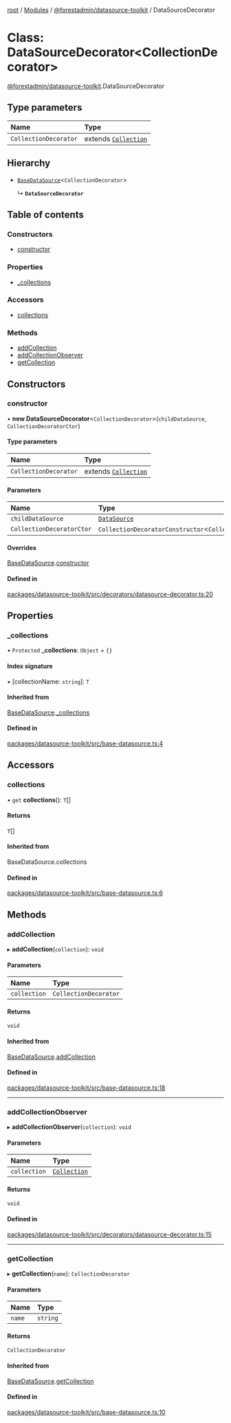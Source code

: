 [root](../README.md) / [Modules](../modules.md) / [@forestadmin/datasource-toolkit](../modules/forestadmin_datasource_toolkit.md) / DataSourceDecorator

# Class: DataSourceDecorator<CollectionDecorator\>

[@forestadmin/datasource-toolkit](../modules/forestadmin_datasource_toolkit.md).DataSourceDecorator

## Type parameters

| Name | Type |
| :------ | :------ |
| `CollectionDecorator` | extends [`Collection`](../interfaces/forestadmin_datasource_toolkit.Collection.md) |

## Hierarchy

- [`BaseDataSource`](forestadmin_datasource_toolkit.BaseDataSource.md)<`CollectionDecorator`\>

  ↳ **`DataSourceDecorator`**

## Table of contents

### Constructors

- [constructor](forestadmin_datasource_toolkit.DataSourceDecorator.md#constructor)

### Properties

- [\_collections](forestadmin_datasource_toolkit.DataSourceDecorator.md#_collections)

### Accessors

- [collections](forestadmin_datasource_toolkit.DataSourceDecorator.md#collections)

### Methods

- [addCollection](forestadmin_datasource_toolkit.DataSourceDecorator.md#addcollection)
- [addCollectionObserver](forestadmin_datasource_toolkit.DataSourceDecorator.md#addcollectionobserver)
- [getCollection](forestadmin_datasource_toolkit.DataSourceDecorator.md#getcollection)

## Constructors

### constructor

• **new DataSourceDecorator**<`CollectionDecorator`\>(`childDataSource`, `CollectionDecoratorCtor`)

#### Type parameters

| Name | Type |
| :------ | :------ |
| `CollectionDecorator` | extends [`Collection`](../interfaces/forestadmin_datasource_toolkit.Collection.md) |

#### Parameters

| Name | Type |
| :------ | :------ |
| `childDataSource` | [`DataSource`](../interfaces/forestadmin_datasource_toolkit.DataSource.md) |
| `CollectionDecoratorCtor` | `CollectionDecoratorConstructor`<`CollectionDecorator`\> |

#### Overrides

[BaseDataSource](forestadmin_datasource_toolkit.BaseDataSource.md).[constructor](forestadmin_datasource_toolkit.BaseDataSource.md#constructor)

#### Defined in

[packages/datasource-toolkit/src/decorators/datasource-decorator.ts:20](https://github.com/ForestAdmin/agent-nodejs/blob/ab7dfd8/packages/datasource-toolkit/src/decorators/datasource-decorator.ts#L20)

## Properties

### \_collections

• `Protected` **\_collections**: `Object` = `{}`

#### Index signature

▪ [collectionName: `string`]: `T`

#### Inherited from

[BaseDataSource](forestadmin_datasource_toolkit.BaseDataSource.md).[_collections](forestadmin_datasource_toolkit.BaseDataSource.md#_collections)

#### Defined in

[packages/datasource-toolkit/src/base-datasource.ts:4](https://github.com/ForestAdmin/agent-nodejs/blob/ab7dfd8/packages/datasource-toolkit/src/base-datasource.ts#L4)

## Accessors

### collections

• `get` **collections**(): `T`[]

#### Returns

`T`[]

#### Inherited from

BaseDataSource.collections

#### Defined in

[packages/datasource-toolkit/src/base-datasource.ts:6](https://github.com/ForestAdmin/agent-nodejs/blob/ab7dfd8/packages/datasource-toolkit/src/base-datasource.ts#L6)

## Methods

### addCollection

▸ **addCollection**(`collection`): `void`

#### Parameters

| Name | Type |
| :------ | :------ |
| `collection` | `CollectionDecorator` |

#### Returns

`void`

#### Inherited from

[BaseDataSource](forestadmin_datasource_toolkit.BaseDataSource.md).[addCollection](forestadmin_datasource_toolkit.BaseDataSource.md#addcollection)

#### Defined in

[packages/datasource-toolkit/src/base-datasource.ts:18](https://github.com/ForestAdmin/agent-nodejs/blob/ab7dfd8/packages/datasource-toolkit/src/base-datasource.ts#L18)

___

### addCollectionObserver

▸ **addCollectionObserver**(`collection`): `void`

#### Parameters

| Name | Type |
| :------ | :------ |
| `collection` | [`Collection`](../interfaces/forestadmin_datasource_toolkit.Collection.md) |

#### Returns

`void`

#### Defined in

[packages/datasource-toolkit/src/decorators/datasource-decorator.ts:15](https://github.com/ForestAdmin/agent-nodejs/blob/ab7dfd8/packages/datasource-toolkit/src/decorators/datasource-decorator.ts#L15)

___

### getCollection

▸ **getCollection**(`name`): `CollectionDecorator`

#### Parameters

| Name | Type |
| :------ | :------ |
| `name` | `string` |

#### Returns

`CollectionDecorator`

#### Inherited from

[BaseDataSource](forestadmin_datasource_toolkit.BaseDataSource.md).[getCollection](forestadmin_datasource_toolkit.BaseDataSource.md#getcollection)

#### Defined in

[packages/datasource-toolkit/src/base-datasource.ts:10](https://github.com/ForestAdmin/agent-nodejs/blob/ab7dfd8/packages/datasource-toolkit/src/base-datasource.ts#L10)
